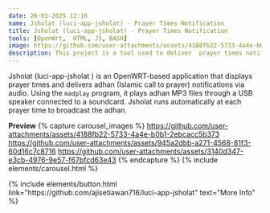 ```yaml
---
date: 26-03-2025 12:16
name: Jsholat (luci-app-jsholat) - Prayer Times Notification 
title: Jsholat (luci-app-jsholat) - Prayer Times Notification 
tools: [OpenWrt,  HTML, JS, BASH]
image: https://github.com/user-attachments/assets/4188fb22-5733-4a4e-b0b1-2ebcacc5b373
description: This project is a tool used to deliver  prayer times notification via audio with webui interface settings.
---
```



Jsholat (luci-app-jsholat ) is an OpenWRT-based application that displays prayer times and delivers adhan (Islamic call to prayer) notifications via audio. Using the `madplay` program, it plays adhan MP3 files through a USB speaker connected to a soundcard. Jsholat runs automatically at each prayer time to broadcast the adhan.


**Preview**
{% capture carousel_images %}
https://github.com/user-attachments/assets/4188fb22-5733-4a4e-b0b1-2ebcacc5b373
https://github.com/user-attachments/assets/945a2dbb-a271-4568-81f3-60d16c7c8716
https://github.com/user-attachments/assets/3140d347-e3cb-4976-9e57-f67bfcd63e43
{% endcapture %}
{% include elements/carousel.html %}

<p class="text-center">
{% include elements/button.html link="https://github.com/ajisetiawan716/luci-app-jsholat" text="More Info" %}
</p>